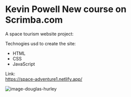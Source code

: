 # Kevin Powell New course on Scrimba.com

A space tourism website project:

Technogies usd to create the site:
- HTML
- CSS
- JavaScript

Link:<br>
https://space-adventure1.netlify.app/

![image-douglas-hurley](https://github.com/NP558565/my-projects-portfolio/assets/76566329/fcbb3da5-8293-4aee-b56a-a9228e830d35)



